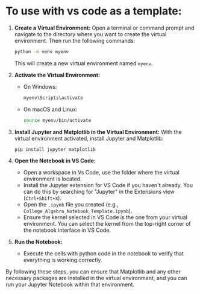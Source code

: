 # To use with vs code as a template:

1. **Create a Virtual Environment:**
   Open a terminal or command prompt and navigate to the directory where you want to create the virtual environment. Then run the following commands:

   ```sh
   python -m venv myenv
   ```

   This will create a new virtual environment named `myenv`.

2. **Activate the Virtual Environment:**
   - On Windows:
     ```sh
     myenv\Scripts\activate
     ```
   - On macOS and Linux:
     ```sh
     source myenv/bin/activate
     ```

3. **Install Jupyter and Matplotlib in the Virtual Environment:**
   With the virtual environment activated, install Jupyter and Matplotlib:

   ```sh
   pip install jupyter matplotlib
   ```

4. **Open the Notebook in VS Code:**
   - Open a workspace in Vs Code, use the folder where the virtual environment is located.
   - Install the Jupyter extension for VS Code if you haven't already. You can do this by searching for "Jupyter" in the Extensions view (`Ctrl+Shift+X`).
   - Open the `.ipynb` file you created (e.g., `College_Algebra_Notebook_Template.ipynb`).
   - Ensure the kernel selected in VS Code is the one from your virtual environment. You can select the kernel from the top-right corner of the notebook interface in VS Code.

5. **Run the Notebook:**
   - Execute the cells with python code in the notebook to verify that everything is working correctly.

By following these steps, you can ensure that Matplotlib and any other necessary packages are installed in the virtual environment, and you can run your Jupyter Notebook within that environment.
